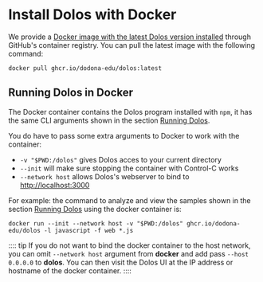 # Install Dolos with Docker

We provide a [Docker image with the latest Dolos version installed](https://github.com/dodona-edu/dolos/pkgs/container/dolos)
through GitHub's container registry. You can pull the latest image with the
following command:
```shell
docker pull ghcr.io/dodona-edu/dolos:latest
```

## Running Dolos in Docker

The Docker container contains the Dolos program installed with `npm`, it has
the same CLI arguments shown in the section [Running Dolos](./running.html).

You do have to pass some extra arguments to Docker to work with the container:
- `-v "$PWD:/dolos"` gives Dolos acces to your current directory
- `--init` will make sure stopping the container with Control-C works
- `--network host` allows Dolos's webserver to bind to <http://localhost:3000>

For example: the command to analyze and view the samples shown in the section
[Running Dolos](./running.html) using the docker container is:

```shell
docker run --init --network host -v "$PWD:/dolos" ghcr.io/dodona-edu/dolos -l javascript -f web *.js
```

:::: tip
If you do not want to bind the docker container to the host network, you can
omit `--network host` argument from **docker** and add pass `--host 0.0.0.0` to
**dolos**. You can then visit the Dolos UI at the IP address or hostname of the
docker container.
::::
